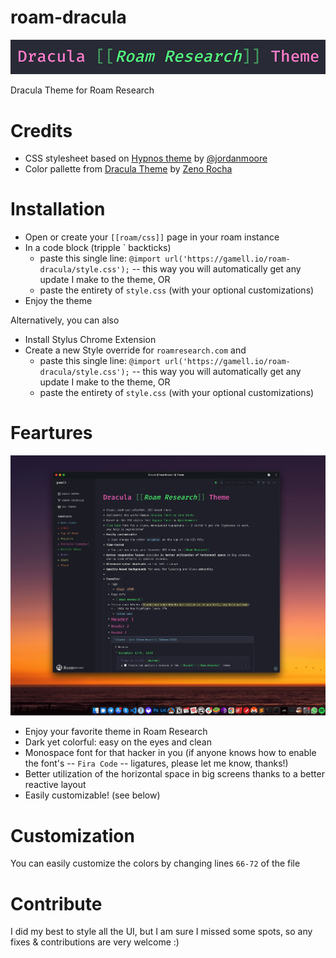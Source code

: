 # roam-dracula

![header](img/header.png)

Dracula Theme for Roam Research

# Credits

- CSS stylesheet based on [Hypnos theme](https://github.com/jordanmoore/hypnos) by [@jordanmoore](https://twitter.com/jordanmoore)
- Color pallette from [Dracula Theme](https://github.com/dracula/dracula-theme) by [Zeno Rocha](https://draculatheme.com/)

# Installation

- Open or create your `[[roam/css]]` page in your roam instance
- In a code block (tripple \` backticks)
  - paste this single line: `@import url('https://gamell.io/roam-dracula/style.css');` -- this way you will automatically get any update I make to the theme, OR
  - paste the entirety of `style.css` (with your optional customizations)
- Enjoy the theme

Alternatively, you can also

- Install Stylus Chrome Extension
- Create a new Style override for `roamresearch.com` and
  - paste this single line: `@import url('https://gamell.io/roam-dracula/style.css');` -- this way you will automatically get any update I make to the theme, OR
  - paste the entirety of `style.css` (with your optional customizations)

# Feartures

![desktop](img/desktop.jpg)

- Enjoy your favorite theme in Roam Research
- Dark yet colorful: easy on the eyes and clean
- Monospace font for that hacker in you (if anyone knows how to enable the font's -- `Fira Code` -- ligatures, please let me know, thanks!)
- Better utilization of the horizontal space in big screens thanks to a better reactive layout
- Easily customizable! (see below)

# Customization

You can easily customize the colors by changing lines `66-72` of the file

# Contribute

I did my best to style all the UI, but I am sure I missed some spots, so any fixes & contributions are very welcome :)